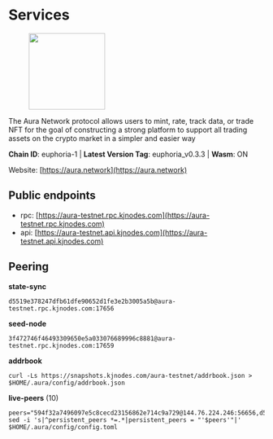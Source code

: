 # Services

<figure><img src="https://raw.githubusercontent.com/kj89/testnet_manuals/main/pingpub/logos/aura.png" width="150" alt=""><figcaption></figcaption></figure>

The Aura Network protocol allows users to mint, rate, track data,  or trade NFT for the goal of constructing a strong platform to  support all trading assets on the crypto market in a simpler and easier way

**Chain ID**: euphoria-1 | **Latest Version Tag**: euphoria_v0.3.3 | **Wasm**: ON

Website: [https://aura.network](https://aura.network)


## Public endpoints

* rpc: [https://aura-testnet.rpc.kjnodes.com](https://aura-testnet.rpc.kjnodes.com)
* api: [https://aura-testnet.api.kjnodes.com](https://aura-testnet.api.kjnodes.com)

## Peering

**state-sync**

```
d5519e378247dfb61dfe90652d1fe3e2b3005a5b@aura-testnet.rpc.kjnodes.com:17656
```

**seed-node**

```
3f472746f46493309650e5a033076689996c8881@aura-testnet.rpc.kjnodes.com:17659
```

**addrbook**
```
curl -Ls https://snapshots.kjnodes.com/aura-testnet/addrbook.json > $HOME/.aura/config/addrbook.json
```

**live-peers** (10)
```
peers="594f32a7496097e5c8cecd23156862e714c9a729@144.76.224.246:56656,d5519e378247dfb61dfe90652d1fe3e2b3005a5b@65.109.68.190:17656,3d6b07bdb11754c8c8512525dac109d8bdee3857@65.21.53.39:56656,bfa492255ba40d3422f3078bfd6e55696ba005c0@65.108.101.50:60756,b8125bee4bc07c591dfa0e292d18a800d28fabef@65.21.139.244:26656,a8f02c61ae74b646c323ac5c98a1eae6a4770141@116.202.112.175:26656,64fdaa6da59901793beda215679ac2a6549b46b4@144.91.122.166:26656,7812205773ac30f3d47200ac2391c79896c60135@54.254.220.113:26656,2e1407476ad3566eb11ac92ad1df4782c7ba83dd@18.143.61.108:26656,fdcc8f1ca406213d79947c5f38920a085ed90c0f@144.202.72.17:26636"
sed -i 's|^persistent_peers *=.*|persistent_peers = "'$peers'"|' $HOME/.aura/config/config.toml
```
